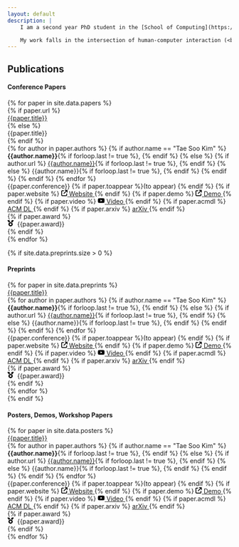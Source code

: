 ```yaml
---
layout: default
description: |
    I am a second year PhD student in the [School of Computing](https://cs.kaist.ac.kr/){:target="_blank"} at [KAIST](https://www.kaist.ac.kr/){:target="_blank"}. I work with [Juho Kim](https://juhokim.com/){:target="_blank"} as a member of [KIXLAB](https://www.kixlab.org/){:target="_blank"}.

    My work falls in the intersection of human-computer interaction (<b>HCI</b>) and artificial intelligence (<b>AI</b>). I design tools that enable users to <b>design</b>, <b>develop</b>, and <b>test</b> novel <b>applications powered by machine learning models</b>. Recently, I have been interested in investigating how to embed human and personal <b>values</b> into ML models.
---
```


## Publications

#### Conference Papers

<div>
{% for paper in site.data.papers %}
    <div class="paper-cont">
        <div class="paper-img-cont" style="background-image:url({{paper.img | relative_url}})"></div>
        <div style="flex:1">
            {% if paper.url %}
            <div class="paper-line"><a href="{{paper.url}}" target="_blank">{{paper.title}}</a></div>
            {% else %}
            <div class="paper-line">{{paper.title}}</div>
            {% endif %}
            <div class="paper-line">
                {% for author in paper.authors %}
                    {% if author.name == "Tae Soo Kim" %}
                        <strong>{{author.name}}</strong>{% if forloop.last != true %}, {% endif %}
                    {% else %}
                        {% if author.url %}
                            <a href="{{author.url}}" target="_blank">{{author.name}}</a>{% if forloop.last != true %}, {% endif %}
                        {% else %}
                            {{author.name}}{% if forloop.last != true %}, {% endif %}
                        {% endif %}
                    {% endif %}
                {% endfor %}
            </div>
            <div class="paper-line">
                <span class="paper-deets">{{paper.conference}} {% if paper.toappear %}(to appear) {% endif %}</span>
                {% if paper.website %}
                    <span class="paper-deets">
                        <a href="{{paper.website}}" target="_blank">
                            <svg xmlns="http://www.w3.org/2000/svg" height="1em" viewBox="0 0 512 512"><!--! Font Awesome Free 6.4.2 by @fontawesome - https://fontawesome.com License - https://fontawesome.com/license (Commercial License) Copyright 2023 Fonticons, Inc. --><path d="M320 0c-17.7 0-32 14.3-32 32s14.3 32 32 32h82.7L201.4 265.4c-12.5 12.5-12.5 32.8 0 45.3s32.8 12.5 45.3 0L448 109.3V192c0 17.7 14.3 32 32 32s32-14.3 32-32V32c0-17.7-14.3-32-32-32H320zM80 32C35.8 32 0 67.8 0 112V432c0 44.2 35.8 80 80 80H400c44.2 0 80-35.8 80-80V320c0-17.7-14.3-32-32-32s-32 14.3-32 32V432c0 8.8-7.2 16-16 16H80c-8.8 0-16-7.2-16-16V112c0-8.8 7.2-16 16-16H192c17.7 0 32-14.3 32-32s-14.3-32-32-32H80z"/></svg>
                            <span>Website</span>
                        </a>
                    </span>
                {% endif %}
                {% if paper.demo %}
                    <span class="paper-deets">
                        <a href="{{paper.demo}}" target="_blank">
                            <svg xmlns="http://www.w3.org/2000/svg" height="1em" viewBox="0 0 512 512"><!--! Font Awesome Free 6.4.2 by @fontawesome - https://fontawesome.com License - https://fontawesome.com/license (Commercial License) Copyright 2023 Fonticons, Inc. --><path d="M320 0c-17.7 0-32 14.3-32 32s14.3 32 32 32h82.7L201.4 265.4c-12.5 12.5-12.5 32.8 0 45.3s32.8 12.5 45.3 0L448 109.3V192c0 17.7 14.3 32 32 32s32-14.3 32-32V32c0-17.7-14.3-32-32-32H320zM80 32C35.8 32 0 67.8 0 112V432c0 44.2 35.8 80 80 80H400c44.2 0 80-35.8 80-80V320c0-17.7-14.3-32-32-32s-32 14.3-32 32V432c0 8.8-7.2 16-16 16H80c-8.8 0-16-7.2-16-16V112c0-8.8 7.2-16 16-16H192c17.7 0 32-14.3 32-32s-14.3-32-32-32H80z"/></svg>
                            <span>Demo</span>
                        </a>
                    </span>
                {% endif %}
                {% if paper.video %}
                    <span class="paper-deets">
                        <a href="{{paper.video}}" target="_blank">
                            <svg xmlns="http://www.w3.org/2000/svg" height="1em" viewBox="0 0 576 512"><!--! Font Awesome Free 6.4.2 by @fontawesome - https://fontawesome.com License - https://fontawesome.com/license (Commercial License) Copyright 2023 Fonticons, Inc. --><path d="M549.655 124.083c-6.281-23.65-24.787-42.276-48.284-48.597C458.781 64 288 64 288 64S117.22 64 74.629 75.486c-23.497 6.322-42.003 24.947-48.284 48.597-11.412 42.867-11.412 132.305-11.412 132.305s0 89.438 11.412 132.305c6.281 23.65 24.787 41.5 48.284 47.821C117.22 448 288 448 288 448s170.78 0 213.371-11.486c23.497-6.321 42.003-24.171 48.284-47.821 11.412-42.867 11.412-132.305 11.412-132.305s0-89.438-11.412-132.305zm-317.51 213.508V175.185l142.739 81.205-142.739 81.201z"/></svg>
                            <span>Video</span>
                        </a>
                    </span>
                {% endif %}
                {% if paper.acmdl %}
                    <span class="paper-deets">
                        <a href="{{paper.acmdl}}" target="_blank">
                            <i class="ai ai-acmdl"></i>
                            ACM DL
                        </a>
                    </span>
                {% endif %}
                {% if paper.arxiv %}
                    <span class="paper-deets">
                        <a href="{{paper.arxiv}}" target="_blank">
                            <i class="ai ai-arxiv"></i>
                            arXiv
                        </a>
                    </span>
                {% endif %}
            </div>
            {% if paper.award %}
            <div class="paper-line">
                <span class="award">
                    <svg style="margin-right: 4px" xmlns="http://www.w3.org/2000/svg" height="1em" viewBox="0 0 512 512"><!--! Font Awesome Free 6.4.2 by @fontawesome - https://fontawesome.com License - https://fontawesome.com/license (Commercial License) Copyright 2023 Fonticons, Inc. --><path d="M4.1 38.2C1.4 34.2 0 29.4 0 24.6C0 11 11 0 24.6 0H133.9c11.2 0 21.7 5.9 27.4 15.5l68.5 114.1c-48.2 6.1-91.3 28.6-123.4 61.9L4.1 38.2zm503.7 0L405.6 191.5c-32.1-33.3-75.2-55.8-123.4-61.9L350.7 15.5C356.5 5.9 366.9 0 378.1 0H487.4C501 0 512 11 512 24.6c0 4.8-1.4 9.6-4.1 13.6zM80 336a176 176 0 1 1 352 0A176 176 0 1 1 80 336zm184.4-94.9c-3.4-7-13.3-7-16.8 0l-22.4 45.4c-1.4 2.8-4 4.7-7 5.1L168 298.9c-7.7 1.1-10.7 10.5-5.2 16l36.3 35.4c2.2 2.2 3.2 5.2 2.7 8.3l-8.6 49.9c-1.3 7.6 6.7 13.5 13.6 9.9l44.8-23.6c2.7-1.4 6-1.4 8.7 0l44.8 23.6c6.9 3.6 14.9-2.2 13.6-9.9l-8.6-49.9c-.5-3 .5-6.1 2.7-8.3l36.3-35.4c5.6-5.4 2.5-14.8-5.2-16l-50.1-7.3c-3-.4-5.7-2.4-7-5.1l-22.4-45.4z"/></svg>
                    {{paper.award}}
                </span>
            </div>
            {% endif %}
        </div>
    </div>
{% endfor %}
</div>


{% if site.data.preprints.size > 0 %}
#### Preprints

<div>
{% for paper in site.data.preprints %}
    <div class="paper-cont">
        <div class="paper-img-cont" style="background-image:url({{paper.img | relative_url}})"></div>
        <div style="flex:1">
            <div class="paper-line"><a href="{{paper.url}}" target="_blank">{{paper.title}}</a></div>
            <div class="paper-line">
                {% for author in paper.authors %}
                    {% if author.name == "Tae Soo Kim" %}
                        <strong>{{author.name}}</strong>{% if forloop.last != true %}, {% endif %}
                    {% else %}
                        {% if author.url %}
                            <a href="{{author.url}}" target="_blank">{{author.name}}</a>{% if forloop.last != true %}, {% endif %}
                        {% else %}
                            {{author.name}}{% if forloop.last != true %}, {% endif %}
                        {% endif %}
                    {% endif %}
                {% endfor %}
            </div>
            <div class="paper-line">
                <span class="paper-deets">{{paper.conference}} {% if paper.toappear %}(to appear) {% endif %}</span>
                {% if paper.website %}
                    <span class="paper-deets">
                        <a href="{{paper.website}}" target="_blank">
                            <svg xmlns="http://www.w3.org/2000/svg" height="1em" viewBox="0 0 512 512"><!--! Font Awesome Free 6.4.2 by @fontawesome - https://fontawesome.com License - https://fontawesome.com/license (Commercial License) Copyright 2023 Fonticons, Inc. --><path d="M320 0c-17.7 0-32 14.3-32 32s14.3 32 32 32h82.7L201.4 265.4c-12.5 12.5-12.5 32.8 0 45.3s32.8 12.5 45.3 0L448 109.3V192c0 17.7 14.3 32 32 32s32-14.3 32-32V32c0-17.7-14.3-32-32-32H320zM80 32C35.8 32 0 67.8 0 112V432c0 44.2 35.8 80 80 80H400c44.2 0 80-35.8 80-80V320c0-17.7-14.3-32-32-32s-32 14.3-32 32V432c0 8.8-7.2 16-16 16H80c-8.8 0-16-7.2-16-16V112c0-8.8 7.2-16 16-16H192c17.7 0 32-14.3 32-32s-14.3-32-32-32H80z"/></svg>
                            <span>Website</span>
                        </a>
                    </span>
                {% endif %}
                {% if paper.demo %}
                    <span class="paper-deets">
                        <a href="{{paper.demo}}" target="_blank">
                            <svg xmlns="http://www.w3.org/2000/svg" height="1em" viewBox="0 0 512 512"><!--! Font Awesome Free 6.4.2 by @fontawesome - https://fontawesome.com License - https://fontawesome.com/license (Commercial License) Copyright 2023 Fonticons, Inc. --><path d="M320 0c-17.7 0-32 14.3-32 32s14.3 32 32 32h82.7L201.4 265.4c-12.5 12.5-12.5 32.8 0 45.3s32.8 12.5 45.3 0L448 109.3V192c0 17.7 14.3 32 32 32s32-14.3 32-32V32c0-17.7-14.3-32-32-32H320zM80 32C35.8 32 0 67.8 0 112V432c0 44.2 35.8 80 80 80H400c44.2 0 80-35.8 80-80V320c0-17.7-14.3-32-32-32s-32 14.3-32 32V432c0 8.8-7.2 16-16 16H80c-8.8 0-16-7.2-16-16V112c0-8.8 7.2-16 16-16H192c17.7 0 32-14.3 32-32s-14.3-32-32-32H80z"/></svg>
                            <span>Demo</span>
                        </a>
                    </span>
                {% endif %}
                {% if paper.video %}
                    <span class="paper-deets">
                        <a href="{{paper.video}}" target="_blank">
                            <svg xmlns="http://www.w3.org/2000/svg" height="1em" viewBox="0 0 576 512"><!--! Font Awesome Free 6.4.2 by @fontawesome - https://fontawesome.com License - https://fontawesome.com/license (Commercial License) Copyright 2023 Fonticons, Inc. --><path d="M549.655 124.083c-6.281-23.65-24.787-42.276-48.284-48.597C458.781 64 288 64 288 64S117.22 64 74.629 75.486c-23.497 6.322-42.003 24.947-48.284 48.597-11.412 42.867-11.412 132.305-11.412 132.305s0 89.438 11.412 132.305c6.281 23.65 24.787 41.5 48.284 47.821C117.22 448 288 448 288 448s170.78 0 213.371-11.486c23.497-6.321 42.003-24.171 48.284-47.821 11.412-42.867 11.412-132.305 11.412-132.305s0-89.438-11.412-132.305zm-317.51 213.508V175.185l142.739 81.205-142.739 81.201z"/></svg>
                            <span>Video</span>
                        </a>
                    </span>
                {% endif %}
                {% if paper.acmdl %}
                    <span class="paper-deets">
                        <a href="{{paper.acmdl}}" target="_blank">
                            <i class="ai ai-acmdl"></i>
                            ACM DL
                        </a>
                    </span>
                {% endif %}
                {% if paper.arxiv %}
                    <span class="paper-deets">
                        <a href="{{paper.arxiv}}" target="_blank">
                            <i class="ai ai-arxiv"></i>
                            arXiv
                        </a>
                    </span>
                {% endif %}
            </div>
            {% if paper.award %}
            <div class="paper-line">
                <span class="award">
                    <svg style="margin-right: 4px" xmlns="http://www.w3.org/2000/svg" height="1em" viewBox="0 0 512 512"><!--! Font Awesome Free 6.4.2 by @fontawesome - https://fontawesome.com License - https://fontawesome.com/license (Commercial License) Copyright 2023 Fonticons, Inc. --><path d="M4.1 38.2C1.4 34.2 0 29.4 0 24.6C0 11 11 0 24.6 0H133.9c11.2 0 21.7 5.9 27.4 15.5l68.5 114.1c-48.2 6.1-91.3 28.6-123.4 61.9L4.1 38.2zm503.7 0L405.6 191.5c-32.1-33.3-75.2-55.8-123.4-61.9L350.7 15.5C356.5 5.9 366.9 0 378.1 0H487.4C501 0 512 11 512 24.6c0 4.8-1.4 9.6-4.1 13.6zM80 336a176 176 0 1 1 352 0A176 176 0 1 1 80 336zm184.4-94.9c-3.4-7-13.3-7-16.8 0l-22.4 45.4c-1.4 2.8-4 4.7-7 5.1L168 298.9c-7.7 1.1-10.7 10.5-5.2 16l36.3 35.4c2.2 2.2 3.2 5.2 2.7 8.3l-8.6 49.9c-1.3 7.6 6.7 13.5 13.6 9.9l44.8-23.6c2.7-1.4 6-1.4 8.7 0l44.8 23.6c6.9 3.6 14.9-2.2 13.6-9.9l-8.6-49.9c-.5-3 .5-6.1 2.7-8.3l36.3-35.4c5.6-5.4 2.5-14.8-5.2-16l-50.1-7.3c-3-.4-5.7-2.4-7-5.1l-22.4-45.4z"/></svg>
                    {{paper.award}}
                </span>
            </div>
            {% endif %}
        </div>
    </div>
{% endfor %}
</div>
{% endif %}

#### Posters, Demos, Workshop Papers

<div>
{% for paper in site.data.posters %}
    <div class="poster-cont">
        <div class="paper-line"><a href="{{paper.url}}" target="_blank">{{paper.title}}</a></div>
        <div class="paper-line">
            {% for author in paper.authors %}
                {% if author.name == "Tae Soo Kim" %}
                    <strong>{{author.name}}</strong>{% if forloop.last != true %}, {% endif %}
                {% else %}
                    {% if author.url %}
                        <a href="{{author.url}}" target="_blank">{{author.name}}</a>{% if forloop.last != true %}, {% endif %}
                    {% else %}
                        {{author.name}}{% if forloop.last != true %}, {% endif %}
                    {% endif %}
                {% endif %}
            {% endfor %}
        </div>
        <div class="paper-line">
            <span class="paper-deets">{{paper.conference}} {% if paper.toappear %}(to appear) {% endif %}</span>
            {% if paper.website %}
                <span class="paper-deets">
                    <a href="{{paper.website}}" target="_blank">
                        <svg xmlns="http://www.w3.org/2000/svg" height="1em" viewBox="0 0 512 512"><!--! Font Awesome Free 6.4.2 by @fontawesome - https://fontawesome.com License - https://fontawesome.com/license (Commercial License) Copyright 2023 Fonticons, Inc. --><path d="M320 0c-17.7 0-32 14.3-32 32s14.3 32 32 32h82.7L201.4 265.4c-12.5 12.5-12.5 32.8 0 45.3s32.8 12.5 45.3 0L448 109.3V192c0 17.7 14.3 32 32 32s32-14.3 32-32V32c0-17.7-14.3-32-32-32H320zM80 32C35.8 32 0 67.8 0 112V432c0 44.2 35.8 80 80 80H400c44.2 0 80-35.8 80-80V320c0-17.7-14.3-32-32-32s-32 14.3-32 32V432c0 8.8-7.2 16-16 16H80c-8.8 0-16-7.2-16-16V112c0-8.8 7.2-16 16-16H192c17.7 0 32-14.3 32-32s-14.3-32-32-32H80z"/></svg>
                        <span>Website</span>
                    </a>
                </span>
            {% endif %}
            {% if paper.demo %}
                <span class="paper-deets">
                    <a href="{{paper.demo}}" target="_blank">
                        <svg xmlns="http://www.w3.org/2000/svg" height="1em" viewBox="0 0 512 512"><!--! Font Awesome Free 6.4.2 by @fontawesome - https://fontawesome.com License - https://fontawesome.com/license (Commercial License) Copyright 2023 Fonticons, Inc. --><path d="M320 0c-17.7 0-32 14.3-32 32s14.3 32 32 32h82.7L201.4 265.4c-12.5 12.5-12.5 32.8 0 45.3s32.8 12.5 45.3 0L448 109.3V192c0 17.7 14.3 32 32 32s32-14.3 32-32V32c0-17.7-14.3-32-32-32H320zM80 32C35.8 32 0 67.8 0 112V432c0 44.2 35.8 80 80 80H400c44.2 0 80-35.8 80-80V320c0-17.7-14.3-32-32-32s-32 14.3-32 32V432c0 8.8-7.2 16-16 16H80c-8.8 0-16-7.2-16-16V112c0-8.8 7.2-16 16-16H192c17.7 0 32-14.3 32-32s-14.3-32-32-32H80z"/></svg>
                        <span>Demo</span>
                    </a>
                </span>
            {% endif %}
            {% if paper.video %}
                <span class="paper-deets">
                    <a href="{{paper.video}}" target="_blank">
                        <svg xmlns="http://www.w3.org/2000/svg" height="1em" viewBox="0 0 576 512"><!--! Font Awesome Free 6.4.2 by @fontawesome - https://fontawesome.com License - https://fontawesome.com/license (Commercial License) Copyright 2023 Fonticons, Inc. --><path d="M549.655 124.083c-6.281-23.65-24.787-42.276-48.284-48.597C458.781 64 288 64 288 64S117.22 64 74.629 75.486c-23.497 6.322-42.003 24.947-48.284 48.597-11.412 42.867-11.412 132.305-11.412 132.305s0 89.438 11.412 132.305c6.281 23.65 24.787 41.5 48.284 47.821C117.22 448 288 448 288 448s170.78 0 213.371-11.486c23.497-6.321 42.003-24.171 48.284-47.821 11.412-42.867 11.412-132.305 11.412-132.305s0-89.438-11.412-132.305zm-317.51 213.508V175.185l142.739 81.205-142.739 81.201z"/></svg>
                        <span>Video</span>
                    </a>
                </span>
            {% endif %}
            {% if paper.acmdl %}
                <span class="paper-deets">
                    <a href="{{paper.acmdl}}" target="_blank">
                        <i class="ai ai-acmdl"></i>
                        ACM DL
                    </a>
                </span>
            {% endif %}
            {% if paper.arxiv %}
                <span class="paper-deets">
                    <a href="{{paper.arxiv}}" target="_blank">
                        <i class="ai ai-arxiv"></i>
                        arXiv
                    </a>
                </span>
            {% endif %}
        </div>
        {% if paper.award %}
        <div class="paper-line">
            <span class="award">
                <svg style="margin-right: 4px" xmlns="http://www.w3.org/2000/svg" height="1em" viewBox="0 0 512 512"><!--! Font Awesome Free 6.4.2 by @fontawesome - https://fontawesome.com License - https://fontawesome.com/license (Commercial License) Copyright 2023 Fonticons, Inc. --><path d="M4.1 38.2C1.4 34.2 0 29.4 0 24.6C0 11 11 0 24.6 0H133.9c11.2 0 21.7 5.9 27.4 15.5l68.5 114.1c-48.2 6.1-91.3 28.6-123.4 61.9L4.1 38.2zm503.7 0L405.6 191.5c-32.1-33.3-75.2-55.8-123.4-61.9L350.7 15.5C356.5 5.9 366.9 0 378.1 0H487.4C501 0 512 11 512 24.6c0 4.8-1.4 9.6-4.1 13.6zM80 336a176 176 0 1 1 352 0A176 176 0 1 1 80 336zm184.4-94.9c-3.4-7-13.3-7-16.8 0l-22.4 45.4c-1.4 2.8-4 4.7-7 5.1L168 298.9c-7.7 1.1-10.7 10.5-5.2 16l36.3 35.4c2.2 2.2 3.2 5.2 2.7 8.3l-8.6 49.9c-1.3 7.6 6.7 13.5 13.6 9.9l44.8-23.6c2.7-1.4 6-1.4 8.7 0l44.8 23.6c6.9 3.6 14.9-2.2 13.6-9.9l-8.6-49.9c-.5-3 .5-6.1 2.7-8.3l36.3-35.4c5.6-5.4 2.5-14.8-5.2-16l-50.1-7.3c-3-.4-5.7-2.4-7-5.1l-22.4-45.4z"/></svg>
                {{paper.award}}
            </span>
        </div>
        {% endif %}
    </div>
{% endfor %}
</div>
